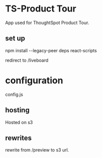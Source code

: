 # TS-Product Tour

App used for ThoughtSpot Product Tour. 


## set up
npm install --legacy-peer deps react-scripts

redirect to /liveboard

# configuration
config.js

## hosting
Hosted on s3

## rewrites
rewrite from /preview to s3 url.
